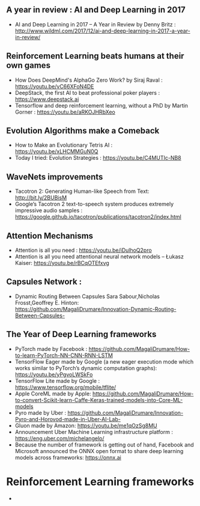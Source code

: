 ## A year in review : AI and Deep Learning in 2017 
* AI and Deep Learning in 2017 – A Year in Review by Denny Britz : 
http://www.wildml.com/2017/12/ai-and-deep-learning-in-2017-a-year-in-review/

## Reinforcement Learning beats humans at their own games
* How Does DeepMind's AlphaGo Zero Work? by Siraj Raval : https://youtu.be/vC66XFoN4DE
* DeepStack, the first AI to beat professional poker players : https://www.deepstack.ai
* Tensorflow and deep reinforcement learning, without a PhD by Martin Gorner : https://youtu.be/aRKOJHRbXeo

## Evolution Algorithms make a Comeback
* How to Make an Evolutionary Tetris AI : https://youtu.be/xLHCMMGuN0Q
* Today I tried: Evolution Strategies : https://youtu.be/C4MUTIc-NB8

## WaveNets improvements 
* Tacotron 2: Generating Human-like Speech from Text: http://bit.ly/2BUBisM
* Google’s Tacotron 2 text-to-speech system produces extremely impressive audio samples : https://google.github.io/tacotron/publications/tacotron2/index.html

## Attention Mechanisms
* Attention is all you need : https://youtu.be/iDulhoQ2pro
* Attention is all you need attentional neural network models – Łukasz Kaiser: https://youtu.be/rBCqOTEfxvg

## Capsules Network : 
* Dynamic Routing Between Capsules Sara Sabour,Nicholas Frosst,Geoffrey E. Hinton: https://github.com/MagaliDrumare/Innovation-Dynamic-Routing-Between-Capsules-

## The Year of Deep Learning frameworks
* PyTorch made by Facebook : https://github.com/MagaliDrumare/How-to-learn-PyTorch-NN-CNN-RNN-LSTM
* TensorFlow Eager made by Google (a new eager execution mode which works similar to PyTorch’s dynamic computation graphs): https://youtu.be/yPgvoLWSkFo
* TensorFlow Lite made by Google  : https://www.tensorflow.org/mobile/tflite/
* Apple CoreML made by Apple: https://github.com/MagaliDrumare/How-to-convert-Scikit-learn-Caffe-Keras-trained-models-into-Core-ML-models
* Pyro made by Uber : https://github.com/MagaliDrumare/Innovation-Pyro-and-Horovod-made-in-Uber-AI-Lab-
* Gluon made by Amazon: https://youtu.be/me1qOzSg8MU
* Announcement Uber Machine Learning infrastructure platform : https://eng.uber.com/michelangelo/
* Because the number of framework is getting out of hand, Facebook and Microsoft announced the ONNX open format to share deep learning models across frameworks: https://onnx.ai

# Reinforcement Learning frameworks
* 












 

